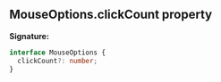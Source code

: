 ## MouseOptions.clickCount property

**Signature:**

```typescript
interface MouseOptions {
  clickCount?: number;
}
```
